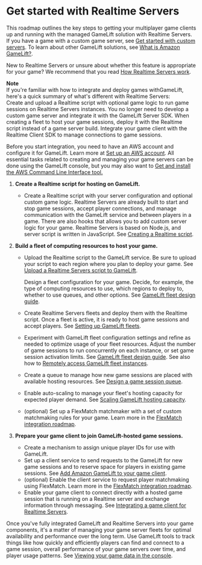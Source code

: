 # Get started with Realtime Servers<a name="realtime-plan"></a>

This roadmap outlines the key steps to getting your multiplayer game clients up and running with the managed GameLift solution with Realtime Servers\. If you have a game with a custom game server, see [Get started with custom servers](gamelift-integration.md)\. To learn about other GameLift solutions, see [What is Amazon GameLift?](gamelift-intro.md)\. 

New to Realtime Servers or unsure about whether this feature is appropriate for your game? We recommend that you read [How Realtime Servers work](realtime-howitworks.md)\. 

**Note**  
If you're familiar with how to integrate and deploy games withGameLift, here's a quick summary of what's different with Realtime Servers:  
Create and upload a Realtime script with optional game logic to run game sessions on Realtime Servers instances\. You no longer need to develop a custom game server and integrate it with the GameLift Server SDK\.
When creating a fleet to host your game sessions, deploy it with the Realtime script instead of a game server build\. 
Integrate your game client with the Realtime Client SDK to manage connections to game sessions\. 

Before you start integration, you need to have an AWS account and configure it for GameLift\. Learn more at [Set up an AWS account](setting-up-aws-login.md)\. All essential tasks related to creating and managing your game servers can be done using the GameLift console, but you may also want to [Get and install the AWS Command Line Interface tool\.](https://aws.amazon.com/cli/) 

1. **Create a Realtime script for hosting on GameLift\.**
   + Create a Realtime script with your server configuration and optional custom game logic\. Realtime Servers are already built to start and stop game sessions, accept player connections, and manage communication with the GameLift service and between players in a game\. There are also hooks that allows you to add custom server logic for your game\. Realtime Servers is based on Node\.js, and server script is written in JavaScript\. See [Creating a Realtime script](realtime-script.md)\.

1. **Build a fleet of computing resources to host your game\.**
   + Upload the Realtime script to the GameLift service\. Be sure to upload your script to each region where you plan to deploy your game\. See [Upload a Realtime Servers script to GameLift](realtime-script-uploading.md)\.

     Design a fleet configuration for your game\. Decide, for example, the type of computing resources to use, which regions to deploy to, whether to use queues, and other options\. See [GameLift fleet design guide](fleets-design.md)\.
   + Create Realtime Servers fleets and deploy them with the Realtime script\. Once a fleet is active, it is ready to host game sessions and accept players\. See [Setting up GameLift fleets](fleets-intro.md)\. 
   + Experiment with GameLift fleet configuration settings and refine as needed to optimize usage of your fleet resources\. Adjust the number of game sessions to run concurrently on each instance, or set game session activation limits\. See [GameLift fleet design guide](fleets-design.md)\. See also how to [Remotely access GameLift fleet instances](fleets-remote-access.md)\.
   + Create a queue to manage how new game sessions are placed with available hosting resources\. See [Design a game session queue](queues-design.md)\. 
   + Enable auto\-scaling to manage your fleet's hosting capacity for expected player demand\. See [Scaling GameLift hosting capacity](fleets-manage-capacity.md)\. 
   + \(optional\) Set up a FlexMatch matchmaker with a set of custom matchmaking rules for your game\. Learn more in the [FlexMatch integration roadmap](https://docs.aws.amazon.com/gamelift/latest/flexmatchguide/match-tasks.html)\.

1. **Prepare your game client to join GameLift\-hosted game sessions\.**
   + Create a mechanism to assign unique player IDs for use with GameLift\.
   + Set up a client service to send requests to the GameLift for new game sessions and to reserve space for players in existing game sessions\. See [Add Amazon GameLift to your game client](gamelift-sdk-client-api.md)\.
   + \(optional\) Enable the client service to request player matchmaking using FlexMatch\. Learn more in the [FlexMatch integration roadmap](https://docs.aws.amazon.com/gamelift/latest/flexmatchguide/match-tasks.html)\.
   +  Enable your game client to connect directly with a hosted game session that is running on a Realtime server and exchange information through messaging\. See [Integrating a game client for Realtime Servers](realtime-client.md)\.

Once you've fully integrated GameLift and Realtime Servers into your game components, it's a matter of managing your game server fleets for optimal availability and performance over the long term\. Use GameLift tools to track things like how quickly and efficiently players can find and connect to a game session, overall performance of your game servers over time, and player usage patterns\. See [Viewing your game data in the console](gamelift-console-intro.md)\.